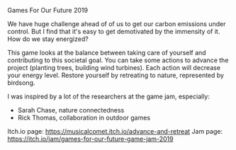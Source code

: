 Games For Our Future 2019

We have huge challenge ahead of of us to get our carbon emissions under control. But I find that it's easy to get demotivated by the immensity of it. How do we stay energized?

This game looks at the balance between taking care of yourself and contributing to this societal goal. You can take some actions to advance the project (planting trees, building wind turbines). Each action will decrease your energy level. Restore yourself by retreating to nature, represented by birdsong.

I was inspired by a lot of the researchers at the game jam, especially:

- Sarah Chase, nature connectedness
- Rick Thomas, collaboration in outdoor games

Itch.io page: https://musicalcomet.itch.io/advance-and-retreat
Jam page: https://itch.io/jam/games-for-our-future-game-jam-2019
